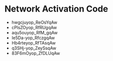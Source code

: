 # Network Activation Code
* hwgcjuyop_ReOsYqAw
* cPlsZOyop_RfRUgqAw
* aqu5ouyop_RfM_gqAw
* Ie5Da-yop_RfczgqAw
* Hb4rteyop_RfTAsqAw
* q3SHj-yop_ZeySsqAw
* 83F6mOyop_ZfDLUqAw